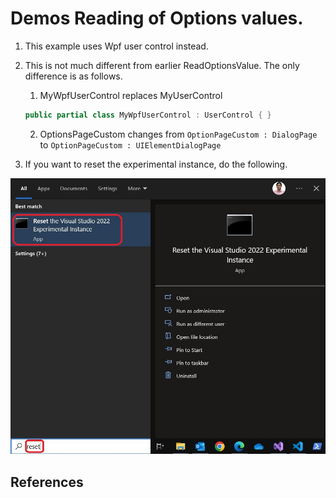 # Demos Reading of Options values. 

1. This example uses Wpf user control instead. 
2. This is not much different from earlier ReadOptionsValue. The only difference is as follows.
   1. MyWpfUserControl replaces MyUserControl
    ```cs
    public partial class MyWpfUserControl : UserControl { }
    ```
   2. OptionsPageCustom changes from `OptionPageCustom : DialogPage` to `OptionPageCustom : UIElementDialogPage`

3. If you want to reset the experimental instance, do the following.

![Reset Exp Vs](./../200500-VSixBlankProjectAnalysis/images/57_50_ResetVsExpIntance.jpg)

## References


